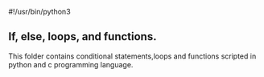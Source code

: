 #!/usr/bin/python3

## If, else, loops, and functions.
This folder contains conditional statements,loops and functions scripted in python and c programming language.
